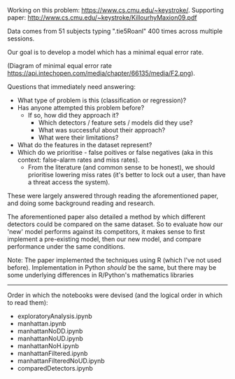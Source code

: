 Working on this problem: https://www.cs.cmu.edu/~keystroke/.
Supporting paper: http://www.cs.cmu.edu/~keystroke/KillourhyMaxion09.pdf

Data comes from 51 subjects typing ".tie5Roanl" 400 times across multiple sessions.

Our goal is to develop a model which has a minimal equal error rate. 

(Diagram of minimal equal error rate https://api.intechopen.com/media/chapter/66135/media/F2.png).

Questions that immediately need answering:
- What type of problem is this (classification or regression)?
- Has anyone attempted this problem before?
    - If so, how did they approach it? 
        - Which detectors / feature sets / models did they use?
        - What was successful about their approach? 
        - What were their limitations?
- What do the features in the dataset represent?
- Which do we prioritise - false poitives or false negatives (aka in this context: false-alarm rates and miss rates).
    - From the literature (and common sense to be honest), we should prioritise lowering miss rates (it's better to lock out a user, than have a threat access the system).

These were largely answered through reading the aforementioned paper, and doing some background reading and research.

The aforementioned paper also detailed a method by which different detectors could be compared on the same dataset. So to evaluate how our 'new' model performs against its competitors, it makes sense to first implement a pre-existing model, then our new model, and compare performance under the same conditions.

Note: The paper implemented the techniques using R (which I've not used before). Implementation in Python _should_ be the same, but there may be some underlying differences in R/Python's mathematics libraries

-----
Order in which the notebooks were devised (and the logical order in which to read them):
- exploratoryAnalysis.ipynb
- manhattan.ipynb
- manhattanNoDD.ipynb
- manhattanNoUD.ipynb
- manhattanNoH.ipynb
- manhattanFiltered.ipynb
- manhattanFilteredNoUD.ipynb
- comparedDetectors.ipynb
